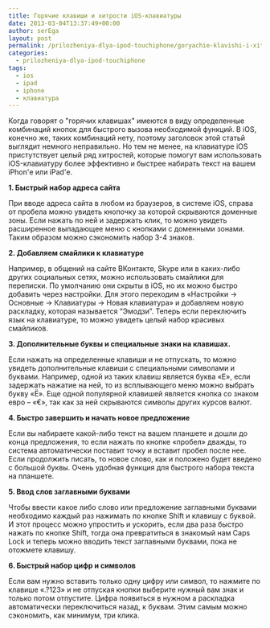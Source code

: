 ```yaml
---
title: Горячие клавиши и хитрости iOS-клавиатуры
date: 2013-03-04T13:37:49+00:00
author: serEga
layout: post
permalink: /prilozheniya-dlya-ipod-touchiphone/goryachie-klavishi-i-xitrosti-ios-klaviatury/
categories:
  - prilozheniya-dlya-ipod-touchiphone
tags:
  - ios
  - ipad
  - iphone
  - клавиатура
---
```


Когда говорят о "горячих клавишах" имеются в виду определенные комбинаций кнопок для быстрого вызова необходимой функций. В iOS, конечно же, таких комбинаций нету, поэтому заголовок этой статьй выглядит немного неправильно. Но тем не менее, на клавиатуре iOS пристутствует целый ряд хитростей, которые помогут вам использовать iOS-клавиатуру более эффективно и быстрее набирать текст на вашем iPhon'е или iPad'е.<!--more-->

**1. Быстрый набор адреса сайта**

При вводе адреса сайта в любом из браузеров, в системе iOS, справа от пробела можно увидеть кнопочку за которой скрываются доменные зоны. Если нажать по ней и задержать клик, то можно увидеть расширенное выпадающее меню с кнопками с доменными зонами. Таким образом можно сэкономить набор 3-4 знаков.

**2. Добавляем смайлики к клавиатуре**

Например, в общений на сайте ВКонтакте, Skype или в каких-либо других социальных сетях, можно использовать смайлики для переписки. По умолчанию они скрыты в iOS, но их можно быстро добавить через настройки. Для этого переходим в «Настройки -> Основные -> Клавиатуры -> Новая клавиатура» и добавляем новую раскладку, которая называется &#8220;Эмодзи&#8221;. Теперь если переключить язык на клавиатуре, то можно увидеть целый набор красивых смайликов.


**3. Дополнительные буквы и специальные знаки на клавишах.**

Если нажать на определенные клавиши и не отпускать, то можно увидеть дополнительные клавиши с специальными символами и буквами. Например, одной из таких клавиш является буква «Е», если задержать нажатие на ней, то из всплывающего меню можно выбрать букву «Ё». Еще одной популярной клавишей является кнопка со знаком евро &#8211; «€», так как за ней скрываются символы других курсов валют.



**4. Быстро завершить и начать новое предложение**

Если вы набираете какой-либо текст на вашем планшете и дошли до конца предложения, то если нажать по кнопке «пробел» дважды, то система автоматически поставит точку и вставит пробел после нее. Если продолжить писать, то новое слово, как и положено будет введено с большой буквы. Очень удобная функция для быстрого набора текста на планшете.

**5. Ввод слов заглавными буквами**

Чтобы ввести какое либо слово или предложение заглавными буквами необходимо каждый раз нажимать по кнопке Shift и клавишу с буквой. И этот процесс можно упростить и ускорить, если два раза быстро нажать по кнопке Shift, тогда она превратиться в знакомый нам Caps Lock и теперь можно вводить текст заглавными буквами, пока не отожмете клавишу.


**6. Быстрый набор цифр и символов**

Если вам нужно вставить только одну цифру или символ, то нажмите по клавише «.?123» и не отпуская кнопки выберите нужный вам знак и только потом отпустите. Цифра появиться в нужном а раскладка автоматически переключиться назад, к буквам. Этим самым можно сэкономить, как минимум, три клика.